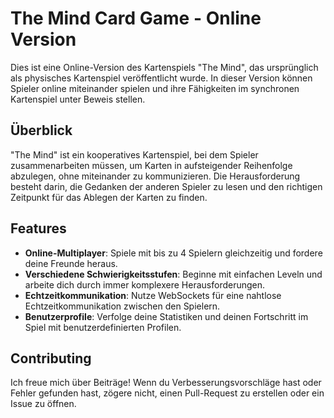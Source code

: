 # The Mind Card Game - Online Version


Dies ist eine Online-Version des Kartenspiels "The Mind", das ursprünglich als physisches Kartenspiel veröffentlicht wurde. In dieser Version können Spieler online miteinander spielen und ihre Fähigkeiten im synchronen Kartenspiel unter Beweis stellen.

## Überblick

"The Mind" ist ein kooperatives Kartenspiel, bei dem Spieler zusammenarbeiten müssen, um Karten in aufsteigender Reihenfolge abzulegen, ohne miteinander zu kommunizieren. Die Herausforderung besteht darin, die Gedanken der anderen Spieler zu lesen und den richtigen Zeitpunkt für das Ablegen der Karten zu finden.

## Features

- **Online-Multiplayer**: Spiele mit bis zu 4 Spielern gleichzeitig und fordere deine Freunde heraus.
- **Verschiedene Schwierigkeitsstufen**: Beginne mit einfachen Leveln und arbeite dich durch immer komplexere Herausforderungen.
- **Echtzeitkommunikation**: Nutze WebSockets für eine nahtlose Echtzeitkommunikation zwischen den Spielern.
- **Benutzerprofile**: Verfolge deine Statistiken und deinen Fortschritt im Spiel mit benutzerdefinierten Profilen.

## Contributing

Ich freue mich über Beiträge! Wenn du Verbesserungsvorschläge hast oder Fehler gefunden hast, zögere nicht, einen Pull-Request zu erstellen oder ein Issue zu öffnen.

